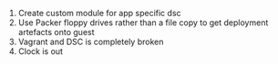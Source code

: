 1. Create custom module for app specific dsc
2. Use Packer floppy drives rather than a file copy to get deployment artefacts onto guest
3. Vagrant and DSC is completely broken
4. Clock is out

